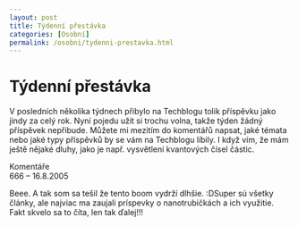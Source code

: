 ```yaml
---
layout: post
title: Týdenní přestávka
categories: [Osobní]
permalink: /osobni/tydenni-prestavka.html
---
```

# Týdenní přestávka

V posledních několika týdnech přibylo na Techblogu tolik příspěvku jako jindy za celý rok. Nyní pojedu užít si trochu volna, takže týden žádný příspěvek nepřibude. Můžete mi mezitím do komentářů napsat, jaké témata nebo jaké typy příspěvků by se vám na Techblogu líbily. I když vím, že mám ještě nějaké dluhy, jako je např. vysvětlení kvantových čísel částic.


<section id='comments-section'>
<div class='commentsheader'>Komentáře</div>        
<div class='comment-item-header' markdown=1>
666  &ndash; 16.8.2005
</div>

Beee. A tak som sa tešil že tento boom vydrží dlhšie. :DSuper sú všetky články, ale najviac ma zaujali príspevky o nanotrubičkách a ich využitie. Fakt skvelo sa to číta, len tak ďalej!!!

</section>
